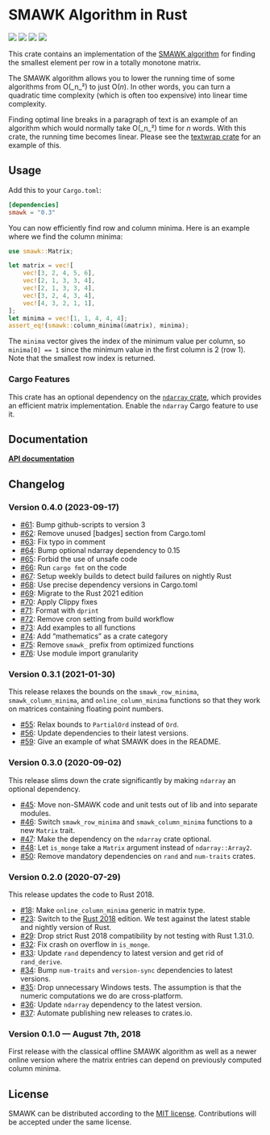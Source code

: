 # SMAWK Algorithm in Rust

[![](https://github.com/mgeisler/smawk/workflows/build/badge.svg)][build-status]
[![](https://codecov.io/gh/mgeisler/smawk/branch/master/graph/badge.svg)][codecov]
[![](https://img.shields.io/crates/v/smawk.svg)][crates-io]
[![](https://docs.rs/smawk/badge.svg)][api-docs]

This crate contains an implementation of the [SMAWK algorithm][smawk] for
finding the smallest element per row in a totally monotone matrix.

The SMAWK algorithm allows you to lower the running time of some algorithms from
O(_n_²) to just O(_n_). In other words, you can turn a quadratic time complexity
(which is often too expensive) into linear time complexity.

Finding optimal line breaks in a paragraph of text is an example of an algorithm
which would normally take O(_n_²) time for _n_ words. With this crate, the
running time becomes linear. Please see the [textwrap crate][textwrap] for an
example of this.

## Usage

Add this to your `Cargo.toml`:

```toml
[dependencies]
smawk = "0.3"
```

You can now efficiently find row and column minima. Here is an example where we
find the column minima:

```rust
use smawk::Matrix;

let matrix = vec![
    vec![3, 2, 4, 5, 6],
    vec![2, 1, 3, 3, 4],
    vec![2, 1, 3, 3, 4],
    vec![3, 2, 4, 3, 4],
    vec![4, 3, 2, 1, 1],
];
let minima = vec![1, 1, 4, 4, 4];
assert_eq!(smawk::column_minima(&matrix), minima);
```

The `minima` vector gives the index of the minimum value per column, so
`minima[0] == 1` since the minimum value in the first column is 2 (row 1). Note
that the smallest row index is returned.

### Cargo Features

This crate has an optional dependency on the
[`ndarray` crate](https://docs.rs/ndarray/), which provides an efficient matrix
implementation. Enable the `ndarray` Cargo feature to use it.

## Documentation

**[API documentation][api-docs]**

## Changelog

### Version 0.4.0 (2023-09-17)

* [#61](https://github.com/mgeisler/smawk/pull/61): Bump github-scripts to version 3
* [#62](https://github.com/mgeisler/smawk/pull/62): Remove unused [badges] section from Cargo.toml
* [#63](https://github.com/mgeisler/smawk/pull/63): Fix typo in comment
* [#64](https://github.com/mgeisler/smawk/pull/64): Bump optional ndarray dependency to 0.15
* [#65](https://github.com/mgeisler/smawk/pull/65): Forbid the use of unsafe code
* [#66](https://github.com/mgeisler/smawk/pull/66): Run `cargo fmt` on the code
* [#67](https://github.com/mgeisler/smawk/pull/67): Setup weekly builds to detect build failures on nightly Rust
* [#68](https://github.com/mgeisler/smawk/pull/68): Use precise dependency versions in Cargo.toml
* [#69](https://github.com/mgeisler/smawk/pull/69): Migrate to the Rust 2021 edition
* [#70](https://github.com/mgeisler/smawk/pull/70): Apply Clippy fixes
* [#71](https://github.com/mgeisler/smawk/pull/71): Format with `dprint`
* [#72](https://github.com/mgeisler/smawk/pull/72): Remove cron setting from build workflow
* [#73](https://github.com/mgeisler/smawk/pull/73): Add examples to all functions
* [#74](https://github.com/mgeisler/smawk/pull/74): Add “mathematics” as a crate category
* [#75](https://github.com/mgeisler/smawk/pull/75): Remove `smawk_` prefix from optimized functions
* [#76](https://github.com/mgeisler/smawk/pull/76): Use module import granularity

### Version 0.3.1 (2021-01-30)

This release relaxes the bounds on the `smawk_row_minima`,
`smawk_column_minima`, and `online_column_minima` functions so that they work on
matrices containing floating point numbers.

- [#55](https://github.com/mgeisler/smawk/pull/55): Relax bounds to `PartialOrd`
  instead of `Ord`.
- [#56](https://github.com/mgeisler/smawk/pull/56): Update dependencies to their
  latest versions.
- [#59](https://github.com/mgeisler/smawk/pull/59): Give an example of what
  SMAWK does in the README.

### Version 0.3.0 (2020-09-02)

This release slims down the crate significantly by making `ndarray` an optional
dependency.

- [#45](https://github.com/mgeisler/smawk/pull/45): Move non-SMAWK code and unit
  tests out of lib and into separate modules.
- [#46](https://github.com/mgeisler/smawk/pull/46): Switch `smawk_row_minima`
  and `smawk_column_minima` functions to a new `Matrix` trait.
- [#47](https://github.com/mgeisler/smawk/pull/47): Make the dependency on the
  `ndarray` crate optional.
- [#48](https://github.com/mgeisler/smawk/pull/48): Let `is_monge` take a
  `Matrix` argument instead of `ndarray::Array2`.
- [#50](https://github.com/mgeisler/smawk/pull/50): Remove mandatory
  dependencies on `rand` and `num-traits` crates.

### Version 0.2.0 (2020-07-29)

This release updates the code to Rust 2018.

- [#18](https://github.com/mgeisler/smawk/pull/18): Make `online_column_minima`
  generic in matrix type.
- [#23](https://github.com/mgeisler/smawk/pull/23): Switch to the
  [Rust 2018][rust-2018] edition. We test against the latest stable and nightly
  version of Rust.
- [#29](https://github.com/mgeisler/smawk/pull/29): Drop strict Rust 2018
  compatibility by not testing with Rust 1.31.0.
- [#32](https://github.com/mgeisler/smawk/pull/32): Fix crash on overflow in
  `is_monge`.
- [#33](https://github.com/mgeisler/smawk/pull/33): Update `rand` dependency to
  latest version and get rid of `rand_derive`.
- [#34](https://github.com/mgeisler/smawk/pull/34): Bump `num-traits` and
  `version-sync` dependencies to latest versions.
- [#35](https://github.com/mgeisler/smawk/pull/35): Drop unnecessary Windows
  tests. The assumption is that the numeric computations we do are
  cross-platform.
- [#36](https://github.com/mgeisler/smawk/pull/36): Update `ndarray` dependency
  to the latest version.
- [#37](https://github.com/mgeisler/smawk/pull/37): Automate publishing new
  releases to crates.io.

### Version 0.1.0 — August 7th, 2018

First release with the classical offline SMAWK algorithm as well as a newer
online version where the matrix entries can depend on previously computed column
minima.

## License

SMAWK can be distributed according to the [MIT license][mit]. Contributions will
be accepted under the same license.

[build-status]: https://github.com/mgeisler/smawk/actions?query=branch%3Amaster+workflow%3Abuild
[crates-io]: https://crates.io/crates/smawk
[codecov]: https://codecov.io/gh/mgeisler/smawk
[textwrap]: https://crates.io/crates/textwrap
[smawk]: https://en.wikipedia.org/wiki/SMAWK_algorithm
[api-docs]: https://docs.rs/smawk/
[rust-2018]: https://doc.rust-lang.org/edition-guide/rust-2018/
[mit]: LICENSE
